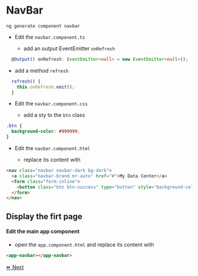 # NavBar

```
ng generate component navbar
```

* Edit the `navbar.component.ts`
 
   * add an output EventEmitter `onRefresh`

```typescript
  @Output() onRefresh: EventEmitter<null> = new EventEmitter<null>();
```

   * add a method `refresh`

```typescript
  refresh() {
    this.onRefresh.emit();
  }
```

* Edit the `navbar.component.css`

   * add a sty to the `btn` class

```css
.btn {
  background-color: #999999;
}
```

* Edit the `navbar.component.html`

   * replace its content with

```html
<nav class="navbar navbar-dark bg-dark">
  <a class="navbar-brand mr-auto" href="#">My Data Center</a>
  <form class="form-inline">
    <button class="btn btn-success" type="button" style="background-color: #8616f6" (click)="refresh()">Reload</button>
  </form>
</nav>
```

## Display the firt page

#### Edit the main app component 

  * open the `app.component.html` and replace its content with
  
```html
<app-navbar></app-navbar>
```

[:fast_forward: Next ](dashboard.md)
